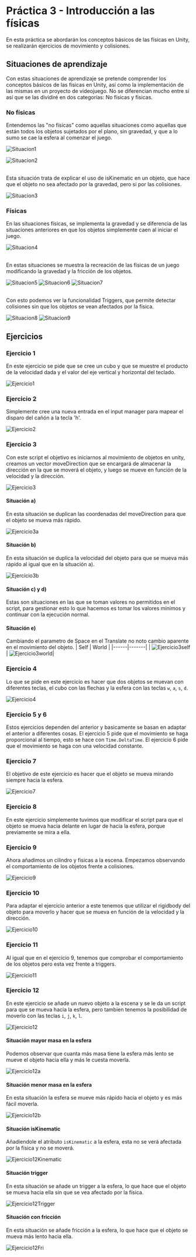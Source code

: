 # Práctica 3 - Introducción a las físicas
En esta práctica se abordarán los conceptos básicos de las físicas en Unity, se realizarán ejercicios de movimiento y colisiones.

## Situaciones de aprendizaje
Con estas situaciones de aprendizaje se pretende comprender los conceptos básicos de las físicas en Unity, así como la implementación de las mismas en un proyecto de videojuego. No se diferencian mucho entre sí así que se las dividiré en dos categorías: No fisicas y fisicas.

### No físicas
Entendemos las "no físicas" como aquellas situaciones como aquellas que están todos los objetos sujetados por el plano, sin gravedad, y que a lo sumo se cae la esfera al comenzar el juego.

![Situacion1](SituacionesFisicas/Situacion1.gif)

![Situacion2](SituacionesFisicas/Situacion2.gif)

<br>
Esta situación trata de explicar el uso de isKinematic en un objeto, que hace que el objeto no sea afectado por la gravedad, pero si por las colisiones.

![Situacion3](SituacionesFisicas/Situacion3.gif)

### Físicas
En las situaciones físicas, se implementa la gravedad y se diferencia de las situaciones anteriores en que los objetos simplemente caen al iniciar el juego.

![Situacion4](SituacionesFisicas/Situacion4.gif)

<br>
En estas situaciones se muestra la recreación de las físicas de un juego modificando la gravedad y la fricción de los objetos.

<br>

![Situacion5](SituacionesFisicas/Situacion5.gif)
![Situacion6](SituacionesFisicas/Situacion6.gif)
![Situacion7](SituacionesFisicas/Situacion7.gif)

<br>
Con esto podemos ver la funcionalidad Triggers, que permite detectar colisiones sin que los objetos se vean afectados por la física.


<br>

![Situacion8](SituacionesFisicas/Situacion8.gif)
![Situacion9](SituacionesFisicas/Situacion9.gif)

## Ejercicios

### Ejercicio 1
En este ejercicio se pide que se cree un cubo y que se muestre el producto de la velocidad dada y el valor del eje vertical y horizontal del teclado.

![Ejercicio1](SituacionesFisicas/Ejercicios/Ejercicio1.gif)

### Ejercicio 2
Simplemente cree una nueva entrada en el input manager para mapear el disparo del cañón a la tecla 'h'.

![Ejercicio2](SituacionesFisicas/Ejercicios/Ejercicio2.PNG)

### Ejercicio 3
Con este script el objetivo es iniciarnos al movimiento de objetos en unity, creamos un vector moveDirection que se encargará de almacenar la dirección en la que se moverá el objeto, y luego se mueve en función de la velocidad y la dirección.

![Ejercicio3](SituacionesFisicas/Ejercicios/Ejercicio3.gif)

#### Situación a)
En esta situación se duplican las coordenadas del moveDirection para que el objeto se mueva más rápido.

![Ejercicio3a](SituacionesFisicas/Ejercicios/Ejercicio3a.gif)

#### Situación b)
En esta situación se duplica la velocidad del objeto para que se mueva más rápido al igual que en la situación a).

![Ejercicio3b](SituacionesFisicas/Ejercicios/Ejercicio3b.gif)

#### Situación c) y d)
Estas son situaciones en las que se toman valores no permitidos en el script, para gestionar esto lo que hacemos es tomar los valores mínimos y continuar con la ejecución normal.

#### Situación e)
Cambiando el parametro de Space en el Translate no noto cambio aparente en el movimiento del objeto.
| Self | World |
|------|-------|
| ![Ejercicio3self](SituacionesFisicas/Ejercicios/Ejercicio3self.gif) | ![Ejercicio3world](SituacionesFisicas/Ejercicios/Ejercicio3world.gif)|

### Ejercicio 4
Lo que se pide en este ejercicio es hacer que dos objetos se muevan con diferentes teclas, el cubo con las flechas y la esfera con las teclas `w`, `a`, `s`, `d`.


![Ejercicio4](SituacionesFisicas/Ejercicios/Ejercicio4.gif)

### Ejercicio 5 y 6

Estos ejercicios dependen del anterior y basicamente se basan en adaptar el anterior a diferentes cosas. El ejercicio 5 pide que el movimiento se haga proporcional al tiempo, esto se hace con `Time.DeltaTime`. El ejercicio 6 pide que el movimiento se haga con una velocidad constante.

### Ejercicio 7
El objetivo de este ejercicio es hacer que el objeto se mueva mirando siempre hacia la esfera.

![Ejercicio7](SituacionesFisicas/Ejercicios/Ejercicio7.gif)

### Ejercicio 8
En este ejercicio simplemente tuvimos que modificar el script para que el objeto se mueva hacia delante en lugar de hacia la esfera, porque previamente se mira a ella.

### Ejercicio 9
Ahora añadimos un cilindro y fisicas a la escena. Empezamos observando el comportamiento de los objetos frente a colisiones.

![Ejercicio9](SituacionesFisicas/Ejercicios/Ejercicio9.gif)

### Ejercicio 10
Para adaptar el ejercicio anterior a este tenemos que utilizar el rigidbody del objeto para moverlo y hacer que se mueva en función de la velocidad y la dirección.

![Ejercicio10](SituacionesFisicas/Ejercicios/Ejercicio10.gif)

### Ejercicio 11
Al igual que en el ejercicio 9, tenemos que comprobar el comportamiento de los objetos pero esta vez frente a triggers.

![Ejercicio11](SituacionesFisicas/Ejercicios/Ejercicio11.gif)

### Ejercicio 12
En este ejercicio se añade un nuevo objeto a la escena y se le da un script para que se mueva hacia la esfera, pero tambien tenemos la posibilidad de moverlo con las teclas `i`, `j`, `k`, `l`.

![Ejercicio12](SituacionesFisicas/Ejercicios/Ejercicio12-normal.gif)

#### Situación mayor masa en la esfera
Podemos observar que cuanta más masa tiene la esfera más lento se mueve el objeto hacia ella y más le cuesta moverla.

![Ejercicio12a](SituacionesFisicas/Ejercicios/Ejercicio12a.gif)

#### Situación menor masa en la esfera
En esta situación la esfera se mueve más rápido hacia el objeto y es más fácil moverla.

![Ejercicio12b](SituacionesFisicas/Ejercicios/Ejercicio12b.gif)

#### Situación isKinematic
Añadiendole el atributo `isKinematic` a la esfera, esta no se verá afectada por la física y no se moverá.

![Ejercicio12Kinematic](SituacionesFisicas/Ejercicios/Ejercicio12Kinematic.gif)

#### Situación trigger
En esta situación se añade un trigger a la esfera, lo que hace que el objeto se mueva hacia ella sin que se vea afectado por la física.

![Ejercicio12Trigger](SituacionesFisicas/Ejercicios/Ejercicio12Trigger.gif)

#### Situación con fricción
En esta situación se añade fricción a la esfera, lo que hace que el objeto se mueva más lento hacia ella.

![Ejercicio12Fri](SituacionesFisicas/Ejercicios/Ejercicio12Fri.gif)
